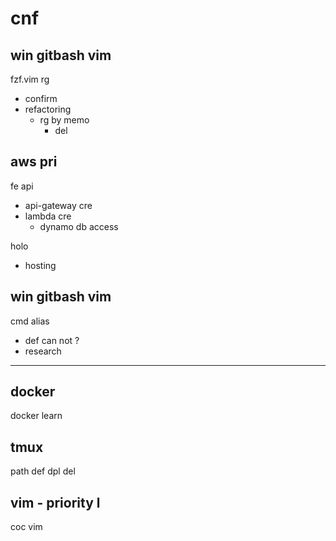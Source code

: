 
# cnf


## win gitbash vim

fzf.vim rg
- confirm
- refactoring
  - rg by memo
    - del


## aws pri

fe api
- api-gateway cre
- lambda cre
  - dynamo db access

holo
- hosting


## win gitbash vim

cmd alias
- def can not ?
- research


---

## docker

docker learn


## tmux

path def dpl del


## vim  -  priority l

coc vim



